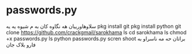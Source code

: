 # passwords.py
سلاوهاورییان هه نگاوه کان به م شیوه یه یه 
pkg install git
pkg install python
git clone https://github.com/crackgmail/sarokhama
ls
cd sarokhama
ls
chmod +x passwords.py
ls 
python passwords.py
scren shoot
براتان حه مه ناسراو به فارو بلاک جان
